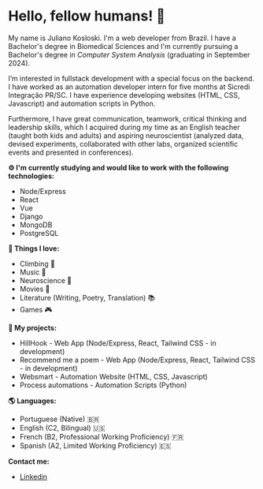 # Hello, fellow humans! 🦎 

My name is Juliano Kosloski. I'm a web developer from Brazil. I have a Bachelor's degree in Biomedical Sciences and I'm currently pursuing a Bachelor's degree in *Computer System Analysis* (graduating in September 2024).

I’m interested in fullstack development with a special focus on the backend. I have worked as an automation developer intern for five months at Sicredi Integração PR/SC. I have experience developing websites (HTML, CSS, Javascript) and automation scripts in Python.

Furthermore, I have great communication, teamwork, critical thinking and leadership skills, which I acquired during my time as an English teacher (taught both kids and adults) and aspiring neuroscientist (analyzed data, devised experiments, collaborated with other labs, organized scientific events and presented in conferences).

**⚙️ I'm currently studying and would like to work with the following technologies:**

  - Node/Express
  - React
  - Vue
  - Django
  - MongoDB
  - PostgreSQL

**🖤 Things I love:**

  - Climbing 🧗
  - Music 🎹
  - Neuroscience 🧠
  - Movies 🎥
  - Literature (Writing, Poetry, Translation) 📚
  - Games 🎮
  
**🦕 My projects:**   
  - HillHook - Web App (Node/Express, React, Tailwind CSS - in development)
  - Recommend me a poem - Web App (Node/Express, React, Tailwind CSS - in development)
  - Websmart - Automation Website (HTML, CSS, Javascript)
  - Process automations - Automation Scripts (Python)

**🌎 Languages:**
  - Portuguese (Native) 🇧🇷
  - English (C2, Bilingual) 🇺🇸
  - French (B2, Professional Working Proficiency) 🇫🇷
  - Spanish (A2, Limited Working Proficiency) 🇪🇸

**Contact me:**

- [Linkedin](https://www.linkedin.com/in/julianokosloski)



